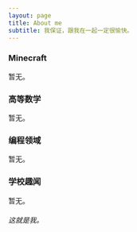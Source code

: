 ```yaml
---
layout: page
title: About me
subtitle: 我保证，跟我在一起一定很愉快。
---
```


### Minecraft
暂无。
### 高等数学
暂无。
### 编程领域
暂无。
### 学校趣闻
暂无。

###### 这就是我。




